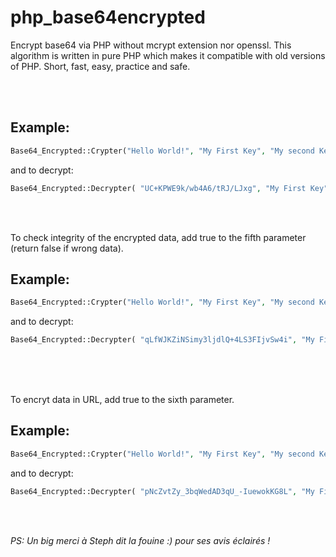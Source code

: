 # php_base64encrypted
Encrypt base64 via PHP without mcrypt extension nor openssl. This algorithm is written in pure PHP which makes it compatible with old versions of PHP. Short, fast, easy, practice and safe.

<br><br>

## Example: 

```php
Base64_Encrypted::Crypter("Hello World!", "My First Key", "My second Key", "My third Key");
``` 
 and to decrypt:

```php
Base64_Encrypted::Decrypter( "UC+KPWE9k/wb4A6/tRJ/LJxg", "My First Key", "My second Key", "My third Key");
```

<br><br>
 
 To check integrity of the encrypted data, add true to the fifth parameter (return false if wrong data).
 
## Example:
 
```php
Base64_Encrypted::Crypter("Hello World!", "My First Key", "My second Key", "My third Key", true);
```
and to decrypt:

```php
Base64_Encrypted::Decrypter( "qLfWJKZiNSimy3ljdlQ+4LS3FIjvSw4i", "My First Key", "My second Key", "My third Key", true);
```

<br><br>  

To encryt data in URL, add true to the sixth parameter.

## Example:

```php
Base64_Encrypted::Crypter("Hello World!", "My First Key", "My second Key", "My third Key", true, true);
```
and to decrypt:

```php
Base64_Encrypted::Decrypter( "pNcZvtZy_3bqWedAD3qU_-IuewokKG8L", "My First Key", "My second Key", "My third Key", true, true);
```




<br><br>



*PS: Un big merci à Steph dit la fouine :) pour ses avis éclairés !*
